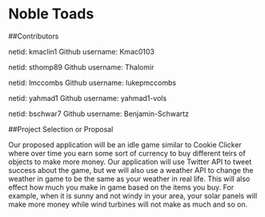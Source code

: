 # Noble Toads

##Contributors

netid: kmaclin1
Github username: Kmac0103

netid: sthomp89
Github username: Thalomir

netid: lmccombs
Github username: lukepmccombs

netid: yahmad1
Github username: yahmad1-vols

netid: bschwar7
Github username: Benjamin-Schwartz

##Project Selection or Proposal

Our proposed application will be an idle game similar to Cookie Clicker where over time you earn some sort of currency to buy different teirs of objects to make more money. Our application will use Twitter API to tweet success about the game, but we will also use a weather API to change the weather in game to be the same as your weather in real life. This will also effect how much you make in game based on the items you buy. For example, when it is sunny and not windy in your area, your solar panels will make more money while wind turbines will not make as much and so on.
